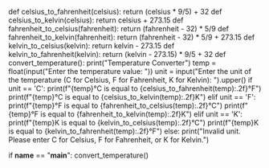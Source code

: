def celsius_to_fahrenheit(celsius):
    return (celsius * 9/5) + 32
def celsius_to_kelvin(celsius):
    return celsius + 273.15
def fahrenheit_to_celsius(fahrenheit):
    return (fahrenheit - 32) * 5/9
def fahrenheit_to_kelvin(fahrenheit):
    return (fahrenheit - 32) * 5/9 + 273.15
def kelvin_to_celsius(kelvin):
    return kelvin - 273.15
def kelvin_to_fahrenheit(kelvin):
    return (kelvin - 273.15) * 9/5 + 32
def convert_temperature():
    print("Temperature Converter")
    temp = float(input("Enter the temperature value: "))
    unit = input("Enter the unit of the temperature (C for Celsius, F for Fahrenheit, K for Kelvin): ").upper()
    if unit == 'C':
        print(f"{temp}°C is equal to {celsius_to_fahrenheit(temp):.2f}°F")
        print(f"{temp}°C is equal to {celsius_to_kelvin(temp):.2f}K")
    elif unit == 'F':
        print(f"{temp}°F is equal to {fahrenheit_to_celsius(temp):.2f}°C")
        print(f"{temp}°F is equal to {fahrenheit_to_kelvin(temp):.2f}K")
    elif unit == 'K':
        print(f"{temp}K is equal to {kelvin_to_celsius(temp):.2f}°C")
        print(f"{temp}K is equal to {kelvin_to_fahrenheit(temp):.2f}°F")
    else:
        print("Invalid unit. Please enter C for Celsius, F for Fahrenheit, or K for Kelvin.")

if __name__ == "__main__":
    convert_temperature()
